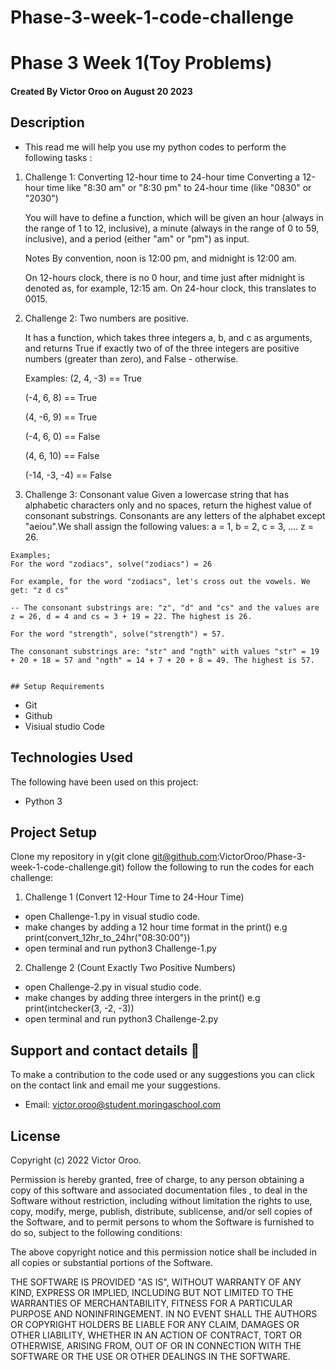 # Phase-3-week-1-code-challenge

# Phase 3 Week 1(Toy Problems)
#### Created By Victor Oroo on August 20 2023

## Description

- This read me will help you use my python codes to perform the following tasks :


1. Challenge 1: Converting 12-hour time to 24-hour time
   Converting a 12-hour time like "8:30 am" or "8:30 pm" to 24-hour time (like "0830" or "2030") 

   You will have to define a function, which will be given an hour (always in the range of 1 to 12, inclusive), a minute (always in the range of 0 to 59, inclusive), and a period (either "am" or "pm") as input.

  

   Notes
   By convention, noon is 12:00 pm, and midnight is 12:00 am.

   On 12-hours clock, there is no 0 hour, and time just after midnight is denoted as, for example, 12:15 am. On 24-hour clock, this translates to 0015.

 2. Challenge 2: Two numbers are positive.
    
    It has a function, which takes three integers a, b, and c as arguments, and returns True if exactly two of of the three integers are positive numbers (greater than zero), and False - otherwise.

    Examples:
    (2, 4, -3) == True

    (-4, 6, 8) == True

    (4, -6, 9) == True

    (-4, 6, 0) == False

    (4, 6, 10) == False

    (-14, -3, -4) == False 


  3.  Challenge 3: Consonant value
    Given a lowercase string that has alphabetic characters only and no spaces, return the highest value of consonant substrings. Consonants are any letters of the alphabet except "aeiou".We shall assign the following values: a = 1, b = 2, c = 3, .... z = 26.

    Examples;
    For the word "zodiacs", solve("zodiacs") = 26

    For example, for the word "zodiacs", let's cross out the vowels. We get: "z d cs"

    -- The consonant substrings are: "z", "d" and "cs" and the values are z = 26, d = 4 and cs = 3 + 19 = 22. The highest is 26.

    For the word "strength", solve("strength") = 57.

    The consonant substrings are: "str" and "ngth" with values "str" = 19 + 20 + 18 = 57 and "ngth" = 14 + 7 + 20 + 8 = 49. The highest is 57.


    ## Setup Requirements

- Git
- Github
- Visiual studio Code

## Technologies Used

The following have been used on this project:

- Python 3

## Project Setup
Clone my repository in y(git clone git@github.com:VictorOroo/Phase-3-week-1-code-challenge.git)
follow the following to run the codes for each challenge:
1. Challenge 1 (Convert 12-Hour Time to 24-Hour Time)
- open Challenge-1.py in visual studio code.
- make changes by adding a 12 hour time format in the print() e.g print(convert_12hr_to_24hr("08:30:00"))
- open terminal and  run python3 Challenge-1.py

2. Challenge 2 (Count Exactly Two Positive Numbers)
- open Challenge-2.py in visual studio code.
- make changes by adding three intergers in the print() e.g print(intchecker(3, -2, -3))   
- open terminal and  run python3 Challenge-2.py


## Support and contact details 🙂

To make a contribution to the code used or any suggestions you can click on the contact link and email me your suggestions.

- Email: victor.oroo@student.moringaschool.com

## License

Copyright (c) 2022 Victor Oroo.

Permission is hereby granted, free of charge, to any person obtaining a copy
of this software and associated documentation files , to deal
in the Software without restriction, including without limitation the rights
to use, copy, modify, merge, publish, distribute, sublicense, and/or sell
copies of the Software, and to permit persons to whom the Software is
furnished to do so, subject to the following conditions:

The above copyright notice and this permission notice shall be included in all
copies or substantial portions of the Software.

THE SOFTWARE IS PROVIDED "AS IS", WITHOUT WARRANTY OF ANY KIND, EXPRESS OR
IMPLIED, INCLUDING BUT NOT LIMITED TO THE WARRANTIES OF MERCHANTABILITY,
FITNESS FOR A PARTICULAR PURPOSE AND NONINFRINGEMENT. IN NO EVENT SHALL THE
AUTHORS OR COPYRIGHT HOLDERS BE LIABLE FOR ANY CLAIM, DAMAGES OR OTHER
LIABILITY, WHETHER IN AN ACTION OF CONTRACT, TORT OR OTHERWISE, ARISING FROM,
OUT OF OR IN CONNECTION WITH THE SOFTWARE OR THE USE OR OTHER DEALINGS IN THE
SOFTWARE.